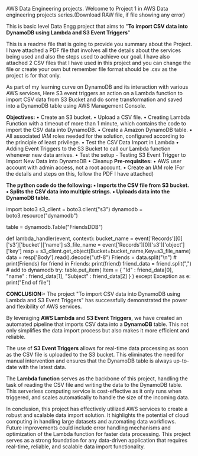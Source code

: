 AWS Data Engineering projects.
Welcome to Project 1 in AWS Data engineering projects series.(Download RAW file, if file showing any error)

This is basic level Data Engg project that aims to "**To import CSV data into DynamoDB using Lambda and S3 Event Triggers**"

This is a readme file that is going to provide you summary about the Project. I have attached a PDF file that involves all the details about the services being used and also the steps used to achieve our goal. I have also attached 2 CSV files that I have used in this project and you can change the file or create your own but remember file format should be .csv as the project is for that only.

As part of my learning curve on DynamoDB and its interaction with various AWS services, Here S3 event triggers an action on a Lambda function to import CSV data from S3 Bucket and do some transformation and saved into a DynamoDB table using AWS Management Console.

**Objectives:**
• Create an S3 bucket.
• Upload a CSV file.
• Creating Lambda Function with a timeout of more than 1 minute, 
which contains the code to import the CSV data into DynamoDB.
• Create a Amazon DynamoDB table.
• All associated IAM roles needed for the solution, configured 
according to the principle of least privilege.
• Test the CSV Data Import in Lambda
• Adding Event Triggers to the S3 Bucket to call our Lambda function 
whenever new data arrives.
• Test the setup - Testing S3 Event Trigger to Import New Data into 
DynamoDB
• Cleanup
**Pre-requisites:**
• AWS user account with admin access, not a root account.
• Create an IAM role (For the details and steps on this, follow the PDF I have attached)

**The python code do the following:
▪ Imports the CSV file from S3 bucket.
▪ Splits the CSV data into multiple strings.
▪ Uploads data into the DynamoDB table.**

import boto3
s3_client = boto3.client("s3")
dynamodb = boto3.resource("dynamodb")
 
table = dynamodb.Table("FriendsDDB")
 
def lambda_handler(event, context):
    bucket_name = event['Records'][0]['s3']['bucket']['name']
    s3_file_name = event['Records'][0]['s3']['object']['key']
    resp = s3_client.get_object(Bucket=bucket_name,Key=s3_file_name)
    data = resp['Body'].read().decode("utf-8")
    Friends = data.split("\n")
    # print(Friends)
    for friend in Friends:
        print(friend)
        friend_data = friend.split(",")
        # add to dynamodb
        try:
            table.put_item(
                Item = {
                    "Id"        : friend_data[0],
                    "name"      : friend_data[1],
                    "Subject"   : friend_data[2]
                }
            )
        except Exception as e:
            print("End of file")

**CONCLUSION:-**
The project "To import CSV data into DynamoDB using Lambda and S3 Event Triggers" has successfully demonstrated the power and flexibility of AWS services. 

By leveraging **AWS Lambda** and **S3 Event Triggers**, we have created an automated pipeline that imports CSV data into a **DynamoDB** table. This not only simplifies the data import process but also makes it more efficient and reliable. 

The use of **S3 Event Triggers** allows for real-time data processing as soon as the CSV file is uploaded to the S3 bucket. This eliminates the need for manual intervention and ensures that the DynamoDB table is always up-to-date with the latest data.

The **Lambda function** serves as the backbone of this project, handling the task of reading the CSV file and writing the data to the DynamoDB table. This serverless computing service is cost-effective as it only runs when triggered, and scales automatically to handle the size of the incoming data.

In conclusion, this project has effectively utilized AWS services to create a robust and scalable data import solution. It highlights the potential of cloud computing in handling large datasets and automating data workflows. Future improvements could include error handling mechanisms and optimization of the Lambda function for faster data processing. This project serves as a strong foundation for any data-driven application that requires real-time, reliable, and scalable data import functionality.
